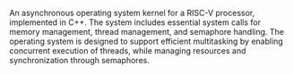 An asynchronous operating system kernel for a RISC-V processor, implemented in C++. 
The system includes essential system calls for memory management, thread management, and semaphore handling.
The operating system is designed to support efficient multitasking by enabling concurrent execution of threads, while managing resources 
and synchronization through semaphores.
